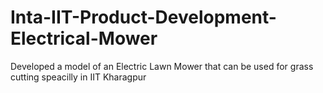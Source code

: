 # Inta-IIT-Product-Development-Electrical-Mower
Developed a model of an Electric Lawn Mower that can be used for grass cutting speacilly in IIT Kharagpur
